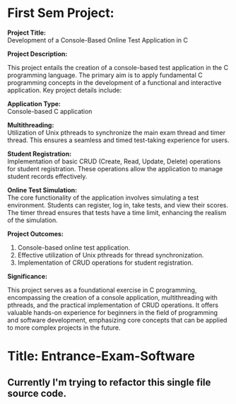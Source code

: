 # First Sem Project:

**Project Title:**  
Development of a Console-Based Online Test Application in C

**Project Description:**

This project entails the creation of a console-based test application in the C programming language. The primary aim is to apply fundamental C programming concepts in the development of a functional and interactive application. Key project details include:

**Application Type:**  
Console-based C application

**Multithreading:**  
Utilization of Unix pthreads to synchronize the main exam thread and timer thread. This ensures a seamless and timed test-taking experience for users.

**Student Registration:**  
Implementation of basic CRUD (Create, Read, Update, Delete) operations for student registration. These operations allow the application to manage student records effectively.

**Online Test Simulation:**  
The core functionality of the application involves simulating a test environment. Students can register, log in, take tests, and view their scores. The timer thread ensures that tests have a time limit, enhancing the realism of the simulation.

**Project Outcomes:**

1. Console-based online test application.
2. Effective utilization of Unix pthreads for thread synchronization.
3. Implementation of CRUD operations for student registration.

**Significance:**

This project serves as a foundational exercise in C programming, encompassing the creation of a console application, multithreading with pthreads, and the practical implementation of CRUD operations. It offers valuable hands-on experience for beginners in the field of programming and software development, emphasizing core concepts that can be applied to more complex projects in the future.

# Title: Entrance-Exam-Software

## Currently I'm trying to refactor this single file source code.
